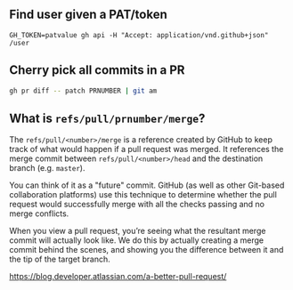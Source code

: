 
## Find user given a PAT/token

```
GH_TOKEN=patvalue gh api -H "Accept: application/vnd.github+json" /user
```

## Cherry pick all commits in a PR

```sh
gh pr diff -- patch PRNUMBER | git am
```

## What is `refs/pull/prnumber/merge`?
The `refs/pull/<number>/merge` is a reference created by GitHub to keep track of what would happen if a pull request was merged. It references the merge commit between `refs/pull/<number>/head` and the destination branch (e.g. `master`).

You can think of it as a "future" commit. GitHub (as well as other Git-based collaboration platforms) use this technique to determine whether the pull request would successfully merge with all the checks passing and no merge conflicts.

When you view a pull request, you’re seeing what the resultant merge commit will actually look like. We do this by actually creating a merge commit behind the scenes, and showing you the difference between it and the tip of the target branch.

https://blog.developer.atlassian.com/a-better-pull-request/

